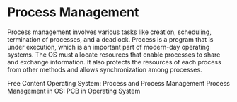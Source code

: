 # Process Management

Process management involves various tasks like creation, scheduling, termination of processes, and a deadlock. Process is a program that is under execution, which is an important part of modern-day operating systems. The OS must allocate resources that enable processes to share and exchange information. It also protects the resources of each process from other methods and allows synchronization among processes.

<ResourceGroupTitle>Free Content</ResourceGroupTitle>
<BadgeLink colorScheme='yellow' badgeText='Read' href='https://medium.com/@akhandmishra/operating-system-process-and-process-management-108d83e8ce60'>Operating System: Process and Process Management</BadgeLink>
<BadgeLink colorScheme='yellow' badgeText='Read' href='https://www.guru99.com/process-management-pcb.html'>Process Management in OS: PCB in Operating System</BadgeLink>

